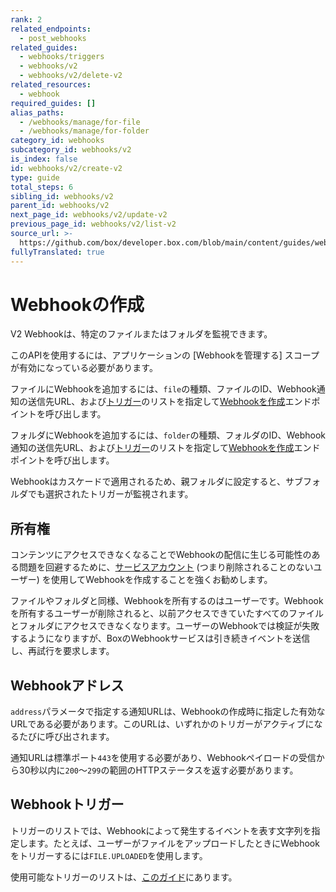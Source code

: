 ```yaml
---
rank: 2
related_endpoints:
  - post_webhooks
related_guides:
  - webhooks/triggers
  - webhooks/v2
  - webhooks/v2/delete-v2
related_resources:
  - webhook
required_guides: []
alias_paths:
  - /webhooks/manage/for-file
  - /webhooks/manage/for-folder
category_id: webhooks
subcategory_id: webhooks/v2
is_index: false
id: webhooks/v2/create-v2
type: guide
total_steps: 6
sibling_id: webhooks/v2
parent_id: webhooks/v2
next_page_id: webhooks/v2/update-v2
previous_page_id: webhooks/v2/list-v2
source_url: >-
  https://github.com/box/developer.box.com/blob/main/content/guides/webhooks/v2/create-v2.md
fullyTranslated: true
---
```

# Webhookの作成

V2 Webhookは、特定のファイルまたはフォルダを監視できます。

<Message type="warning">

このAPIを使用するには、アプリケーションの \[Webhookを管理する] スコープが有効になっている必要があります。

</Message>

ファイルにWebhookを追加するには、`file`の種類、ファイルのID、Webhook通知の送信先URL、および[トリガー][2]のリストを指定して[Webhookを作成][1]エンドポイントを呼び出します。

<Samples id="post_webhooks">

</Samples>

フォルダにWebhookを追加するには、`folder`の種類、フォルダのID、Webhook通知の送信先URL、および[トリガー][2]のリストを指定して[Webhookを作成][1]エンドポイントを呼び出します。

<Samples id="post_webhooks" variant="for_folder">

</Samples>

<Message type="notice">

Webhookはカスケードで適用されるため、親フォルダに設定すると、サブフォルダでも選択されたトリガーが監視されます。

</Message>

## 所有権

コンテンツにアクセスできなくなることでWebhookの配信に生じる可能性のある問題を回避するために、[サービスアカウント][sa] (つまり削除されることのないユーザー) を使用してWebhookを作成することを強くお勧めします。

ファイルやフォルダと同様、Webhookを所有するのはユーザーです。Webhookを所有するユーザーが削除されると、以前アクセスできていたすべてのファイルとフォルダにアクセスできなくなります。ユーザーのWebhookでは検証が失敗するようになりますが、BoxのWebhookサービスは引き続きイベントを送信し、再試行を要求します。

## Webhookアドレス

`address`パラメータで指定する通知URLは、Webhookの作成時に指定した有効なURLである必要があります。このURLは、いずれかのトリガーがアクティブになるたびに呼び出されます。

通知URLは標準ポート`443`を使用する必要があり、Webhookペイロードの受信から30秒以内に`200`～`299`の範囲のHTTPステータスを返す必要があります。

## Webhookトリガー

トリガーのリストでは、Webhookによって発生するイベントを表す文字列を指定します。たとえば、ユーザーがファイルをアップロードしたときにWebhookをトリガーするには`FILE.UPLOADED`を使用します。

使用可能なトリガーのリストは、[このガイド][2]にあります。

[1]: e://post_webhooks

[2]: g://webhooks/triggers

[sa]: g://getting-started/user-types/service-account
